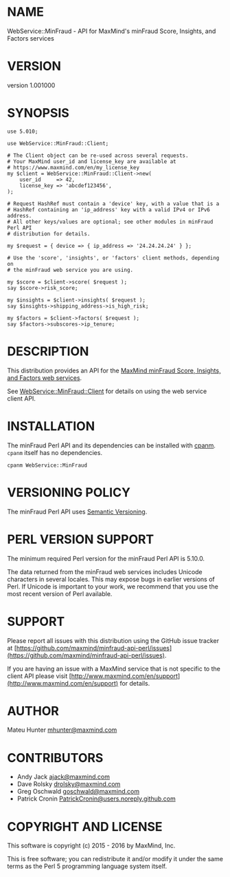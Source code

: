 # NAME

WebService::MinFraud - API for MaxMind's minFraud Score, Insights, and Factors services

# VERSION

version 1.001000

# SYNOPSIS

    use 5.010;

    use WebService::MinFraud::Client;

    # The Client object can be re-used across several requests.
    # Your MaxMind user_id and license_key are available at
    # https://www.maxmind.com/en/my_license_key
    my $client = WebService::MinFraud::Client->new(
        user_id     => 42,
        license_key => 'abcdef123456',
    );

    # Request HashRef must contain a 'device' key, with a value that is a
    # HashRef containing an 'ip_address' key with a valid IPv4 or IPv6 address.
    # All other keys/values are optional; see other modules in minFraud Perl API
    # distribution for details.

    my $request = { device => { ip_address => '24.24.24.24' } };

    # Use the 'score', 'insights', or 'factors' client methods, depending on
    # the minFraud web service you are using.

    my $score = $client->score( $request );
    say $score->risk_score;

    my $insights = $client->insights( $request );
    say $insights->shipping_address->is_high_risk;

    my $factors = $client->factors( $request );
    say $factors->subscores->ip_tenure;

# DESCRIPTION

This distribution provides an API for the
[MaxMind minFraud Score, Insights, and Factors web services](https://dev.maxmind.com/minfraud/).

See [WebService::MinFraud::Client](https://metacpan.org/pod/WebService::MinFraud::Client) for details on using the web service client
API.

# INSTALLATION

The minFraud Perl API and its dependencies can be installed with
[cpanm](https://metacpan.org/pod/App::cpanminus). `cpanm` itself has no
dependencies.

    cpanm WebService::MinFraud

# VERSIONING POLICY

The minFraud Perl API uses [Semantic Versioning](http://semver.org/).

# PERL VERSION SUPPORT

The minimum required Perl version for the minFraud Perl API is 5.10.0.

The data returned from the minFraud web services includes Unicode characters
in several locales. This may expose bugs in earlier versions of Perl. If
Unicode is important to your work, we recommend that you use the most recent
version of Perl available.

# SUPPORT

Please report all issues with this distribution using the GitHub issue tracker
at [https://github.com/maxmind/minfraud-api-perl/issues](https://github.com/maxmind/minfraud-api-perl/issues).

If you are having an issue with a MaxMind service that is not specific to the
client API please visit [http://www.maxmind.com/en/support](http://www.maxmind.com/en/support) for details.

# AUTHOR

Mateu Hunter <mhunter@maxmind.com>

# CONTRIBUTORS

- Andy Jack <ajack@maxmind.com>
- Dave Rolsky <drolsky@maxmind.com>
- Greg Oschwald <goschwald@maxmind.com>
- Patrick Cronin <PatrickCronin@users.noreply.github.com>

# COPYRIGHT AND LICENSE

This software is copyright (c) 2015 - 2016 by MaxMind, Inc.

This is free software; you can redistribute it and/or modify it under
the same terms as the Perl 5 programming language system itself.
